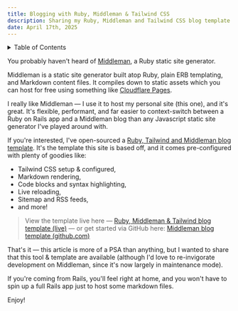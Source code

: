 ```yaml
---
title: Blogging with Ruby, Middleman & Tailwind CSS
description: Sharing my Ruby, Middleman and Tailwind CSS blog template. It's an easy way to spin up a static site using the Middleman blogging engine for Ruby.
date: April 17th, 2025
---
```


<details class='bg-stone-100 px-3 py-1 border border-stone-200 rounded-sm italic'>
<summary>Table of Contents</summary>
<aside markdown="1">
* seed list
{:toc}
</aside>
</details>

You probably haven't heard of [Middleman](https://middlemanapp.com), a Ruby static site generator.

Middleman is a static site generator built atop Ruby, plain ERB templating, and Markdown content files. It compiles down to static assets which you can host for free using something like [Cloudflare Pages](https://pages.cloudflare.com/).

I really like Middleman — I use it to host my personal site (this one), and it's great. It's flexible, performant, and far easier to context-switch between a Ruby on Rails app and a Middleman blog than any Javascript static site generator I've played around with.

If you're interested, I've open-sourced a [Ruby, Tailwind and Middleman blog template](https://github.com/harrison-broadbent/ruby-middleman-tailwind-starter-blog). It's the template this site is based off, and it comes pre-configured with plenty of goodies like:

- Tailwind CSS setup & configured,
- Markdown rendering,
- Code blocks and syntax highlighting,
- Live reloading,
- Sitemap and RSS feeds,
- and more!

> View the template live here — [Ruby, Middleman & Tailwind blog template (live)](https://ruby-middleman-tailwind-starter-blog.pages.dev/) — or get started via GitHub here: [Middleman blog template (github.com)](https://github.com/harrison-broadbent/ruby-middleman-tailwind-starter-blog)

That's it — this article is more of a PSA than anything, but I wanted to share that this tool & template are available (although I'd love to re-invigorate development on Middleman, since it's now largely in maintenance mode).

If you're coming from Rails, you'll feel right at home, and you won't have to spin up a full Rails app just to host some markdown files.

Enjoy!
